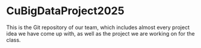 # CuBigDataProject2025
This is the Git repository of our team, which includes almost every project idea we have come up with, as well as the project we are working on for the class.
